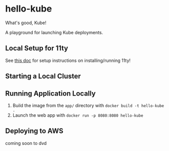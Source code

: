 # hello-kube
What's good, Kube!

A playground for launching Kube deployments.

## Local Setup for 11ty
See [this doc](https://www.11ty.dev/docs/getting-started/) for setup instructions on installing/running 11ty!

## Starting a Local Cluster

## Running Application Locally
1. Build the image from the `app/` directory with `docker build -t hello-kube .`
2. Launch the web app with `docker run -p 8080:8080 hello-kube`

## Deploying to AWS
coming soon to dvd
